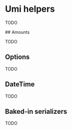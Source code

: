 # Umi helpers

TODO

## Amounts

TODO

## Options

TODO

## DateTime

TODO

## Baked-in serializers

TODO
